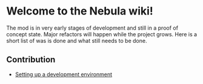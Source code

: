 # Welcome to the Nebula wiki!

The mod is in very early stages of development and still in a proof of concept state. Major refactors will happen while the project grows. Here is a short list of was is done and what still needs to be done.

## Contribution

 - [Setting up a development environment](https://github.com/hubastard/nebula/wiki/Setting-up-a-development-environment)